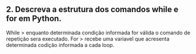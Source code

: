 
## 2. Descreva a estrutura dos comandos while e for em Python.
While > enquanto determinada condição informada for válida o comando de repetição sera executado.
For > recebe uma variavel que acresenta determinada codição informada a cada loop.
